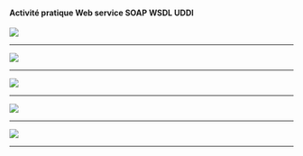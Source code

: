 <h4>Activité pratique Web service SOAP WSDL UDDl</h4>

<img src="webservice1.png">
<hr/>
<img src="webservice2.png">
<hr/>
<img src="soapui1.png">
<hr/>
<img src="soapui2.png">
<hr/>
<img src="soapui3.png">
<hr/>
